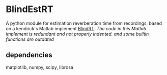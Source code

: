 
# BlindEstRT

A python module for estimation reverberation time from recordings, based on a kendrick's Matlab implement [BlindRT](https://github.com/kenders2000/BlindRT).
*The code in this Matlab implement is redundant and not properly indented. and some builtin functions are outdated*

## dependencies
matplotlib, numpy, scipy, librosa





